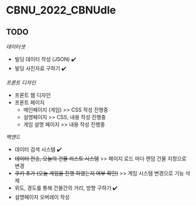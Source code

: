 # CBNU_2022_CBNUdle

## TODO
*데이터셋*
  - 빌딩 데이터 작성 (JSON) ✔️
  - 빌딩 사진자료 구하기 ✔️

*프론트 디자인*
  - 프론트 웹 디자인
  - 프론트 페이지
    - 메인페이지 (게임) >> CSS 작성 진행중
    - 설명페이지 >> CSS, 내용 작성 진행중
    - 게임 설명 페이지 >> 내용 작성 진행중
    
*백엔드*
  - 데이터 검색 시스템 ✔️
  - ~~데이터 전송, 오늘의 건물 리스트 시스템~~ >> 페이지 로드 마다 랜덤 건물 지정으로 변경
  - ~~쿠키 추가 (오늘 게임을 진행 하였는지 여부 확인)~~ >> 게임 시스템 변경으로 기능 삭제
  - 위도, 경도를 통해 건물간의 거리, 방향 구하기 ✔️
  - 설명페이지 오버레이 작성
